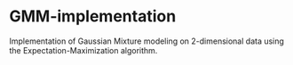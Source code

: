 # GMM-implementation

Implementation of Gaussian Mixture modeling on 2-dimensional data using the Expectation-Maximization algorithm.
